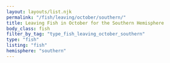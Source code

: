```yaml
---
layout: layouts/list.njk
permalink: "/fish/leaving/october/southern/"
title: Leaving Fish in October for the Southern Hemisphere
body_class: fish
filter_by_tag: "type_fish_leaving_october_southern"
type: "fish"
listing: "fish"
hemisphere: "southern"
---
```

